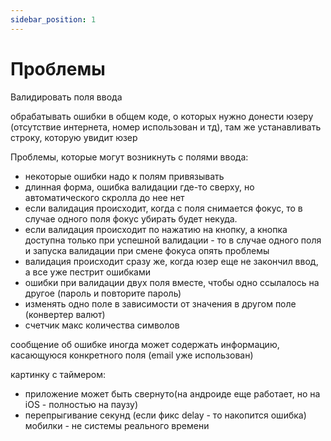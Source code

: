 ```yaml
---
sidebar_position: 1
---
```


# Проблемы

Валидировать поля ввода

обрабатывать ошибки в общем коде, о которых нужно донести юзеру (отсутствие интернета, номер использован и тд), там же устанавливать строку, которую увидит юзер 

Проблемы, которые могут возникнуть с полями ввода:
- некоторые ошибки надо к полям привязывать
- длинная форма, ошибка валидации где-то сверху, но автоматического скролла до нее нет
- если валидация происходит, когда с поля снимается фокус, то в случае одного поля фокус убирать будет некуда. 
- если валидация происходит по нажатию на кнопку, а кнопка доступна только при успешной валидации - то в случае одного поля и запуска валидации при смене фокуса опять проблемы
- валидация происходит сразу же, когда юзер еще не закончил ввод, а все уже пестрит ошибками
- ошибки при валидации двух поля вместе, чтобы одно ссылалось на другое (пароль и повторите пароль)
- изменять одно поле в зависимости от значения в другом поле (конвертер валют)
- счетчик макс количества символов

сообщение об ошибке иногда может содержать информацию, касающуюся конкретного поля (email уже использован)

картинку с таймером: 
- приложение может быть свернуто(на андроиде еще работает, но на iOS - полностью на паузу)
- перепрыгивание секунд (если фикс delay - то накопится ошибка) мобилки - не системы реального времени
